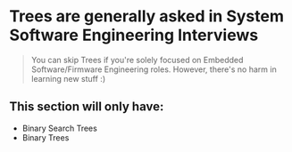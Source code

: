 # Trees are generally asked in System Software Engineering Interviews
> You can skip Trees if you're solely focused on Embedded Software/Firmware Engineering roles. However, there's no harm in learning new stuff :)

## This section will only have:
- Binary Search Trees
- Binary Trees
